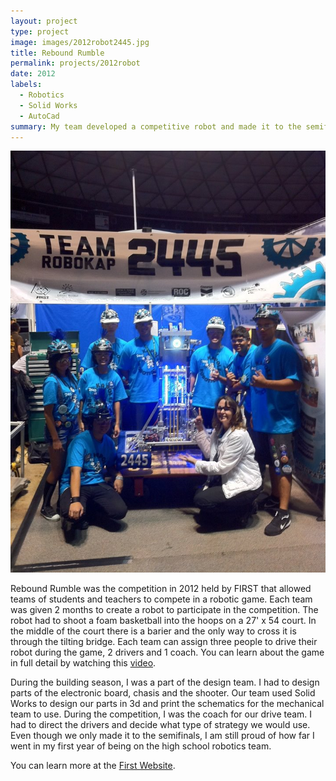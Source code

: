 ```yaml
---
layout: project
type: project
image: images/2012robot2445.jpg
title: Rebound Rumble
permalink: projects/2012robot
date: 2012
labels:
  - Robotics
  - Solid Works
  - AutoCad
summary: My team developed a competitive robot and made it to the semifinals!
---
```


<div class="ui small rounded images">
  <img class="ui image" src="../images/2012team2445.jpg">
</div>

Rebound Rumble was the competition in 2012 held by FIRST that allowed teams of students and teachers to compete in a robotic game. Each team was given 2 months to create a robot to participate in the competition. The robot had to shoot a foam basketball into the hoops on a 27' x 54 court. In the middle of the court there is a barier and the only way to cross it is through the tilting bridge. Each team can assign three people to drive their robot during the game, 2 drivers and 1 coach. You can learn about the game in full detail by watching this [video](https://www.youtube.com/watch?v=nOXsdhZZSdM&list=PL926CA30C6E7D9DCF&index=18).

During the building season, I was a part of the design team. I had to design parts of the electronic board, chasis and the shooter. Our team used Solid Works to design our parts in 3d and print the schematics for the mechanical team to use. During the competition, I was the coach for our drive team. I had to direct the drivers and decide what type of strategy we would use. Even though we only made it to the semifinals, I am still proud of how far I went in my first year of being on the high school robotics team.

You can learn more at the [First Website](http://www.firstinspires.org/robotics/frc).



